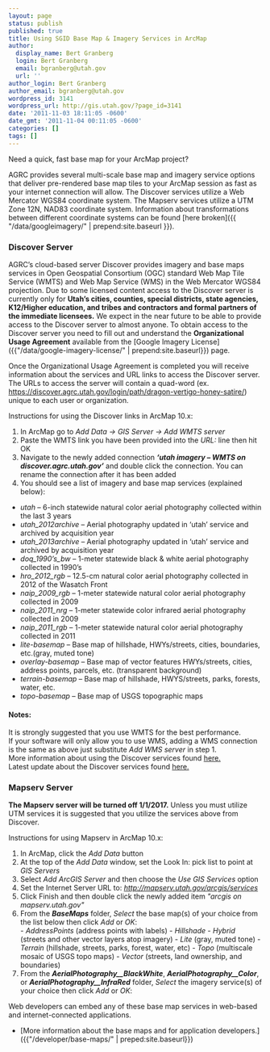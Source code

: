 ```yaml
---
layout: page
status: publish
published: true
title: Using SGID Base Map & Imagery Services in ArcMap
author:
  display_name: Bert Granberg
  login: Bert Granberg
  email: bgranberg@utah.gov
  url: ''
author_login: Bert Granberg
author_email: bgranberg@utah.gov
wordpress_id: 3141
wordpress_url: http://gis.utah.gov/?page_id=3141
date: '2011-11-03 18:11:05 -0600'
date_gmt: '2011-11-04 00:11:05 -0600'
categories: []
tags: []
---
```

Need a quick, fast base map for your ArcMap project?

AGRC provides several multi-scale base map and imagery service options that deliver pre-rendered base map tiles to your ArcMap session as fast as your internet connection will allow. The Discover services utilize a Web Mercator WGS84 coordinate system. The Mapserv services utilize a UTM Zone 12N, NAD83 coordinate system. Information about transformations between different coordinate systems can be found [here broken]({{ "/data/googleimagery/" | prepend:site.baseurl }}).

### Discover Server

AGRC’s cloud-based server Discover provides imagery and base maps services in Open Geospatial Consortium (OGC) standard Web Map Tile Service (WMTS) and Web Map Service (WMS) in the Web Mercator WGS84 projection. Due to some licensed content access to the Discover server is currently only for **Utah’s cities, counties, special districts, state agencies, K12/Higher education, and tribes and contractors and formal partners of the immediate licensees.** We expect in the near future to be able to provide access to the Discover server to almost anyone. To obtain access to the Discover server you need to fill out and understand the **Organizational Usage Agreement** available from the [Google Imagery License]({{"/data/google-imagery-license/" | prepend:site.baseurl}}) page.  

Once the Organizational Usage Agreement is completed you will receive information about the services and URL links to access the Discover server. The URLs to access the server will contain a quad-word (ex. https://discover.agrc.utah.gov/login/path/dragon-vertigo-honey-satire/) unique to each user or organization.  

Instructions for using the Discover links in ArcMap 10.x:

1.	In ArcMap go to _Add Data -> GIS Server -> Add WMTS server_
1.	Paste the WMTS link you have been provided into the _URL:_ line then hit OK
1.	Navigate to the newly added connection **_‘utah imagery – WMTS on discover.agrc.utah.gov’_** and double click the connection. You can rename the connection after it has been added
1.	You should see a list of imagery and base map services (explained below):
  -	_utah_ – 6-inch statewide natural color aerial photography collected within the last 3 years
  -	*utah_2012archive* – Aerial photography updated in ‘utah’ service and archived by acquisition year
  -	*utah_2013archive* – Aerial photography updated in ‘utah’ service and archived by acquisition year
  -	*doq_1990’s_bw* – 1-meter statewide black & white aerial photography collected in 1990’s
  -	*hro_2012_rgb* – 12.5-cm natural color aerial photography collected in 2012 of the Wasatch Front
  -	*naip_2009_rgb* – 1-meter statewide natural color aerial photography collected in 2009
  -	*naip_2011_nrg* – 1-meter statewide color infrared aerial photography collected in 2009
  -	*naip_2011_rgb* – 1-meter statewide natural color aerial photography collected in 2011
  -	_lite-basemap_ – Base map of hillshade, HWYs/streets, cities, boundaries, etc.(gray, muted tone)
  -	_overlay-basemap_ – Base map of vector features HWYs/streets, cities, address points, parcels, etc. (transparent background)
  -	_terrain-basemap_ – Base map of hillshade, HWYS/streets, parks, forests, water, etc.
  -	_topo-basemap_ – Base map of USGS topographic maps

#### Notes:

It is strongly suggested that you use WMTS for the best performance.  
If your software will only allow you to use WMS, adding a WMS connection is the same as above just substitute _Add WMS server_ in step 1.  
More information about using the Discover services found [here.]()  
Latest update about the Discover services found [here.]()

### Mapserv Server
**The Mapserv server will be turned off 1/1/2017.** Unless you must utilize UTM services it is suggested that you utilize the services above from Discover.

Instructions for using Mapserv in ArcMap 10.x:

  1.  In ArcMap, click the _Add Data_ button
  1.	At the top of the _Add Data_ window, set the Look In: pick list to point at _GIS Servers_
  1.	Select _Add ArcGIS Server_ and then choose the _Use GIS Services_ option
  1.	Set the Internet Server URL to:  _http://mapserv.utah.gov/arcgis/services_
  1.	Click Finish and then double click the newly added item _"arcgis on mapserv.utah.gov"_
  1.	From the **_BaseMaps_** folder, _Select_ the base map(s) of your choice from the list below then click _Add_ or _OK_:  
    - _AddressPoints_ (address points with labels)
    - _Hillshade_
    - _Hybrid_ (streets and other vector layers atop imagery)
    - _Lite_ (gray, muted tone)
    - _Terrain_ (hillshade, streets, parks, forest, water, etc)
    - _Topo_ (multiscale mosaic of USGS topo maps)
    - _Vector_ (streets, land ownership, and boundaries)
  1. From the **_AerialPhotography__BlackWhite_**, **_AerialPhotography__Color_**, or **_AerialPhotography__InfraRed_** folder, _Select_ the imagery service(s) of your choice then click _Add_ or _OK_:  

Web developers can embed any of these base map services in web-based and internet-connected applications.
- [More information about the base maps and for application developers.]({{"/developer/base-maps/" | preped:site.baseurl}})
